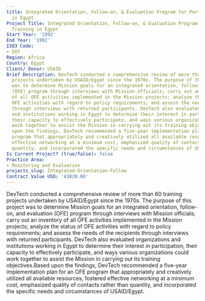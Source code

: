 ```yaml
---
title: Integrated Orientation, Follow-on, & Evaluation Program for Participant Training
  in Egypt
Project Title: Integrated Orientation, Follow-on, & Evaluation Program for Participant
  Training in Egypt
Start Year: '1992'
End Year: '1992'
ISO3 Code:
- EGY
Region: Africa
Country: Egypt
Client/ Donor: USAID
Brief Description: DevTech conducted a comprehensive review of more than 60 training
  projects undertaken by USAID/Egypt since the 1970s. The purpose of this project
  was to determine Mission goals for an integrated orientation, follow-on, and evaluation
  (OFE) program through interviews with Mission officials; carry out an inventory
  of all OFE activities implemented in the Mission projects; analyze the status of
  OFE activities with regard to policy requirements; and assess the needs of the recipients
  through interviews with returned participants. DevTech also evaluated organizations
  and institutions working in Egypt to determine their interest in participation,
  their capacity to effectively participate, and ways various organizations could
  work together to assist the Mission in carrying out its training objectives.Based
  upon the findings, DevTech recommended a five-year implementation plan for an OFE
  program that appropriately and creatively utilized all available resources, fostered
  effective networking at a minimum cost, emphasized quality of contacts rather than
  quantity, and incorporated the specific needs and circumstances of USAID/Egypt.
Is Current Project? (true/false): false
Practice Area:
- Monitoring and Evaluation
projects_slug: Integrated-Orientation-Follow
Contract Value USD: '43820.00'
---
```


DevTech conducted a comprehensive review of more than 60 training projects undertaken by USAID/Egypt since the 1970s. The purpose of this project was to determine Mission goals for an integrated orientation, follow-on, and evaluation (OFE) program through interviews with Mission officials; carry out an inventory of all OFE activities implemented in the Mission projects; analyze the status of OFE activities with regard to policy requirements; and assess the needs of the recipients through interviews with returned participants. DevTech also evaluated organizations and institutions working in Egypt to determine their interest in participation, their capacity to effectively participate, and ways various organizations could work together to assist the Mission in carrying out its training objectives.Based upon the findings, DevTech recommended a five-year implementation plan for an OFE program that appropriately and creatively utilized all available resources, fostered effective networking at a minimum cost, emphasized quality of contacts rather than quantity, and incorporated the specific needs and circumstances of USAID/Egypt.